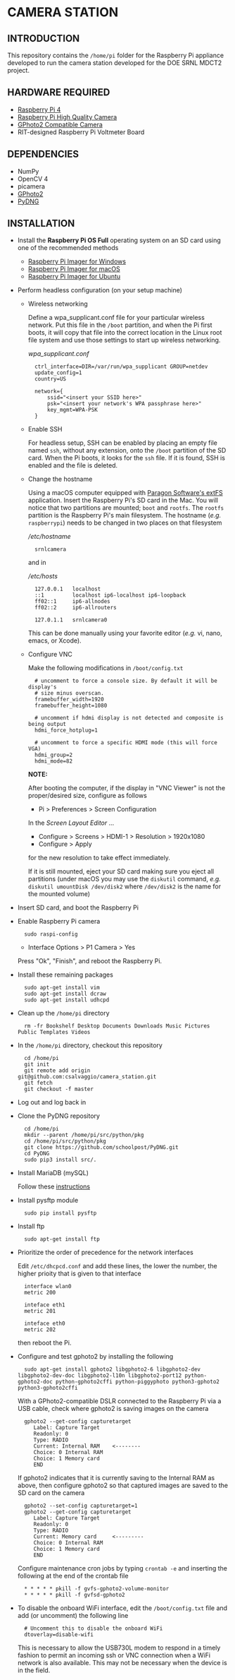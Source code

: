 # CAMERA STATION

## INTRODUCTION
This repository contains the ``/home/pi`` folder for the Raspberry Pi appliance developed to run the camera station developed for the DOE SRNL MDCT2 project.   

## HARDWARE REQUIRED
* [Raspberry Pi 4](https://www.raspberrypi.org/products/raspberry-pi-4-model-b/)
* [Raspberry Pi High Quality Camera](https://www.raspberrypi.org/products/raspberry-pi-high-quality-camera/)
* [GPhoto2 Compatible Camera](http://www.gphoto.org/proj/libgphoto2/support.php)
* RIT-designed Raspberry Pi Voltmeter Board

## DEPENDENCIES
* NumPy
* OpenCV 4
* picamera
* [GPhoto2](http://www.gphoto.org)
* [PyDNG](https://github.com/schoolpost/PyDNG)

## INSTALLATION
* Install the **Raspberry Pi OS Full** operating system on an SD card using one of the recommended methods
    * [Raspberry Pi Imager for Windows](https://downloads.raspberrypi.org/imager/imager.exe)
    * [Raspberry Pi Imager for macOS](https://downloads.raspberrypi.org/imager/imager.dmg)
    * [Raspberry Pi Imager for Ubuntu](https://downloads.raspberrypi.org/imager/imager_amd64.deb)

* Perform headless configuration (on your setup machine)

    * Wireless networking

        Define a wpa_supplicant.conf file for your particular wireless network. Put this file in the ``/boot`` partition, and when the Pi first boots, it will copy that file into the correct location in the Linux root file system and use those settings to start up wireless networking.

        *wpa_supplicant.conf*

            ctrl_interface=DIR=/var/run/wpa_supplicant GROUP=netdev
            update_config=1
            country=US

            network={
            	ssid="<insert your SSID here>"
            	psk="<insert your network's WPA passphrase here>"
            	key_mgmt=WPA-PSK
            }

    * Enable SSH

        For headless setup, SSH can be enabled by placing an empty file named ``ssh``, without any extension, onto the ``/boot`` partition of the SD card. When the Pi boots, it looks for the ``ssh`` file. If it is found, SSH is enabled and the file is deleted.

    * Change the hostname

        Using a macOS computer equipped with [Paragon Software's extFS](https://www.paragon-software.com/home/extfs-mac/) application. Insert the Raspberry Pi's SD card in the Mac. You will notice that two partitions are mounted; ``boot`` and ``rootfs``. The ``rootfs`` partition is the Raspberry Pi's main filesystem. The hostname (*e.g.* ``raspberrypi``) needs to be changed in two places on that filesystem

        */etc/hostname*

            srnlcamera

        and in

        */etc/hosts*

            127.0.0.1	localhost
            ::1			localhost ip6-localhost ip6-loopback
            ff02::1		ip6-allnodes
            ff02::2		ip6-allrouters

            127.0.1.1	srnlcamera0

        This can be done manually using your favorite editor (*e.g.* vi, nano, emacs, or Xcode).

    * Configure VNC

        Make the following modifications in ``/boot/config.txt``

            # uncomment to force a console size. By default it will be display's
            # size minus overscan.
            framebuffer_width=1920
            framebuffer_height=1080

            # uncomment if hdmi display is not detected and composite is being output
            hdmi_force_hotplug=1

            # uncomment to force a specific HDMI mode (this will force VGA)
            hdmi_group=2
            hdmi_mode=82

        **NOTE:**
        
        After booting the computer, if the display in "VNC Viewer" is not the proper/desired size, configure as follows

        * Pi > Preferences > Screen Configuration
        
        In the *Screen Layout Editor* ...
        
        * Configure > Screens > HDMI-1 > Resolution > 1920x1080
        * Configure > Apply

        for the new resolution to take effect immediately.

        If it is still mounted, eject your SD card making sure you eject all partitions (under macOS you may use the ``diskutil`` command, *e.g.* ``diskutil umountDisk /dev/disk2`` where ``/dev/disk2`` is the name for the mounted volume)
        
* Insert SD card, and boot the Raspberry Pi

* Enable Raspberry Pi camera

        sudo raspi-config
    
    * Interface Options > P1 Camera > Yes

   Press "Ok", "Finish", and reboot the Raspberry Pi.

* Install these remaining packages

        sudo apt-get install vim
        sudo apt-get install dcraw
        sudo apt-get install udhcpd

* Clean up the ``/home/pi`` directory

        rm -fr Bookshelf Desktop Documents Downloads Music Pictures Public Templates Videos

* In the ``/home/pi`` directory, checkout this repository

        cd /home/pi
        git init
        git remote add origin git@github.com:csalvaggio/camera_station.git
        git fetch
        git checkout -f master

* Log out and log back in

* Clone the PyDNG repository

        cd /home/pi
        mkdir --parent /home/pi/src/python/pkg
        cd /home/pi/src/python/pkg
        git clone https://github.com/schoolpost/PyDNG.git
        cd PyDNG
        sudo pip3 install src/.

* Install MariaDB (mySQL)

    Follow these [instructions](https://pimylifeup.com/raspberry-pi-mysql/)

* Install pysftp module

        sudo pip install pysftp

* Install ftp

        sudo apt-get install ftp

* Prioritize the order of precedence for the network interfaces

    Edit ``/etc/dhcpcd.conf`` and add these lines, the lower the number, the higher prioity that is given to that interface

        interface wlan0
        metric 200

        inteface eth1
        metric 201

        inteface eth0
        metric 202

    then reboot the Pi.

* Configure and test gphoto2 by installing the following

        sudo apt-get install gphoto2 libgphoto2-6 libgphoto2-dev libgphoto2-dev-doc libgphoto2-l10n libgphoto2-port12 python-gphoto2-doc python-gphoto2cffi python-piggyphoto python3-gphoto2 python3-gphoto2cffi

    With a GPhoto2-compatible DSLR connected to the Raspberry Pi via a USB cable, check where gphoto2 is saving images on the camera

        gphoto2 --get-config capturetarget
           Label: Capture Target
           Readonly: 0
           Type: RADIO
           Current: Internal RAM    <--------
           Choice: 0 Internal RAM
           Choice: 1 Memory card
           END

    If gphoto2 indicates that it is currently saving to the Internal RAM as above, then configure gphoto2 so that captured images are saved to the SD card on the camera

        gphoto2 --set-config capturetarget=1
        gphoto2 --get-config capturetarget
           Label: Capture Target
           Readonly: 0
           Type: RADIO
           Current: Memory card     <---------
           Choice: 0 Internal RAM
           Choice: 1 Memory card
           END

    Configure maintenance cron jobs by typing ``crontab -e`` and inserting the following at the end of the crontab file

        * * * * * pkill -f gvfs-gphoto2-volume-monitor
        * * * * * pkill -f gvfsd-gphoto2




* To disable the onboard WiFi interface, edit the ``/boot/config.txt`` file and add (or uncomment) the following line

        # Uncomment this to disable the onboard WiFi
        dtoverlay=disable-wifi

    This is necessary to allow the USB730L modem to respond in a timely fashion to permit an incoming ssh or VNC connection when a WiFi network is also available.  This may not be necessary when the device is in the field.
